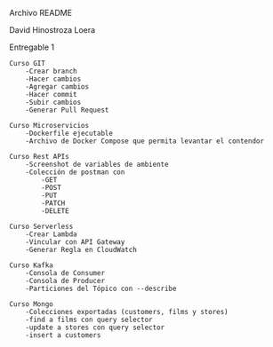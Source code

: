 Archivo README


David Hinostroza Loera

Entregable 1 
	
	Curso GIT
		-Crear branch
        -Hacer cambios
        -Agregar cambios
        -Hacer commit
        -Subir cambios
		-Generar Pull Request
		
	Curso Microservicios
		-Dockerfile ejecutable
		-Archivo de Docker Compose que permita levantar el contendor

	Curso Rest APIs
		-Screenshot de variables de ambiente
		-Colección de postman con
			-GET
			-POST
			-PUT
			-PATCH
			-DELETE
	
	Curso Serverless
		-Crear Lambda
		-Vincular con API Gateway
		-Generar Regla en CloudWatch 
		
	Curso Kafka
		-Consola de Consumer
		-Consola de Producer
		-Particiones del Tópico con --describe
		
	Curso Mongo
		-Colecciones exportadas (customers, films y stores)
		-find a films con query selector
		-update a stores con query selector
		-insert a customers